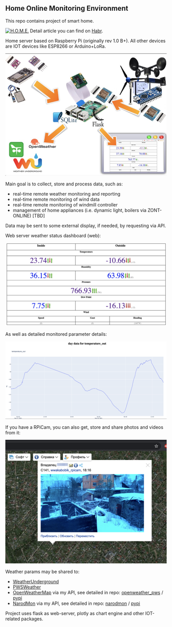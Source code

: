 ## Home Online Monitoring Environment

This repo contains project of smart home.

[![H.O.M.E.](https://img.youtube.com/vi/eQUUWfOznbs/0.jpg)](https://www.youtube.com/watch?v=eQUUWfOznbs)
Detail article you can find on [Habr](https://habr.com/ru/post/543146/). 

Home server based on Raspberry Pi (originally rev 1.0 B+).
All other devices are IOT devices like ESP8266 or Arduino+LoRa.

![HOME. concept](https://github.com/wwakabobik/home/blob/master/screenshots/home_concept.jpeg)

Main goal is to collect, store and process data, such as:
- real-time remote weather monitoring and reporting
- real-time remote monitoring of wind data
- real-time remote monitoring of windmill controller
- management of home appliances (i.e. dynamic light, boilers via ZONT-ONLINE) [TBD]

Data may be sent to some external display, if needed, by requesting via API.

Web server weather status dashboard (web):

![HOME dashboard](https://github.com/wwakabobik/home/blob/master/screenshots/home_dashboard.png)

As well as detailed monitored parameter details:

![HOME dashboard](https://github.com/wwakabobik/home/blob/master/screenshots/home_chart.png)

If you have a RPiCam, you can also get, store and share photos and videos from it:

![HOME camera](https://github.com/wwakabobik/home/blob/master/screenshots/home_camera.png)

Weather params may be shared to:
- [WeatherUnderground](https://www.wunderground.com/)
- [PWSWeather](https://www.pwsweather.com/)
- [OpenWeatherMap](https://openweathermap.org/) via my API, see detailed in repo: [openweather_pws](https://github.com/wwakabobik/openweather_pws) / [pypi](https://pypi.org/project/openweather-pws/)
- [NarodMon](https://narodmon.ru/) via my API, see detailed in repo: [narodmon](https://github.com/wwakabobik/narodmon) / [pypi](https://pypi.org/project/narodmon-python-api/)

Project uses flask as web-server, plotly as chart engine and other IOT-related packages.


